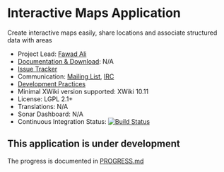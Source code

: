# Interactive Maps Application

Create interactive maps easily, share locations and associate structured data with areas

* Project Lead: [Fawad Ali](https://www.xwiki.org/xwiki/bin/view/XWiki/GinPachi)
* [Documentation & Download](<url on e.x.o, e.g. http://extensions.xwiki.org/xwiki/bin/view/Extension/Flash+messages+application>): N/A
* [Issue Tracker](https://jira.xwiki.org/projects/INTMAP) 
* Communication: [Mailing List](http://dev.xwiki.org/xwiki/bin/view/Community/MailingLists), [IRC](http://dev.xwiki.org/xwiki/bin/view/Community/IRC)
* [Development Practices](http://dev.xwiki.org)
* Minimal XWiki version supported: XWiki 10.11
* License: LGPL 2.1+
* Translations: N/A 
* Sonar Dashboard: N/A 
* Continuous Integration Status: [![Build Status](http://ci.xwiki.org/job/XWiki%20Contrib/job/application-interactive-maps/job/master/badge/icon)](http://ci.xwiki.org/job/XWiki%20Contrib/job/application-interactive-maps/job/master/)

## This application is under development
The progress is documented in [PROGRESS.md](https://github.com/xwiki-contrib/application-map/blob/master/PROGRESS.md)

